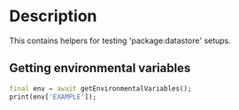 # Description

This contains helpers for testing 'package:datastore' setups.

## Getting environmental variables
```dart
final env = await getEnvironmentalVariables();
print(env['EXAMPLE']);
```